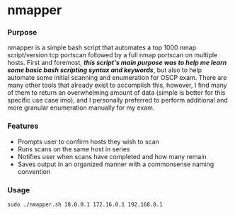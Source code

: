 # nmapper

### Purpose
nmapper is a simple bash script that automates a top 1000 nmap script/version tcp portscan followed by a full nmap portscan on multiple hosts. First and foremost,
***this script's main purpose was to help me learn some basic bash scripting syntax and keywords***, but also to help automate some initial scanning and enumeration for OSCP exam.
There are many other tools that already exist to accomplish this, however, I find many of them to return an overwhelming amount of data (simple is better for this specific use case imo), and I personally preferred to perform
additional and more granular enumeration manually for my exam.

### Features
* Prompts user to confirm hosts they wish to scan
* Runs scans on the same host in series
* Notifies user when scans have completed and how many remain
* Saves output in an organized manner with a commonsense naming convention

### Usage
`sudo ./nmapper.sh 10.0.0.1 172.16.0.1 192.168.0.1`
